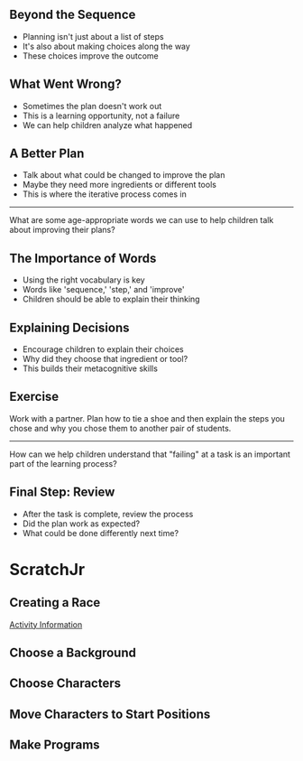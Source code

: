 ## Beyond the Sequence

- Planning isn't just about a list of steps
- It's also about making choices along the way
- These choices improve the outcome

## What Went Wrong?

- Sometimes the plan doesn't work out
- This is a learning opportunity, not a failure
- We can help children analyze what happened

## A Better Plan

- Talk about what could be changed to improve the plan
- Maybe they need more ingredients or different tools
- This is where the iterative process comes in

---

What are some age-appropriate words we can use to help children talk about improving their plans?

## The Importance of Words

- Using the right vocabulary is key
- Words like 'sequence,' 'step,' and 'improve'
- Children should be able to explain their thinking

## Explaining Decisions

- Encourage children to explain their choices
- Why did they choose that ingredient or tool?
- This builds their metacognitive skills

## Exercise

Work with a partner. Plan how to tie a shoe and then explain the steps you chose and why you chose them to another pair of students.

---

How can we help children understand that "failing" at a task is an important part of the learning process?

## Final Step: Review

- After the task is complete, review the process
- Did the plan work as expected?
- What could be done differently next time?

ScratchJr
=========

Creating a Race
---------------

[Activity Information](https://www.scratchjr.org/teach/activities/run-a-race)

Choose a Background
-------------------

Choose Characters
-----------------

Move Characters to Start Positions
----------------------------------

Make Programs
-------------
